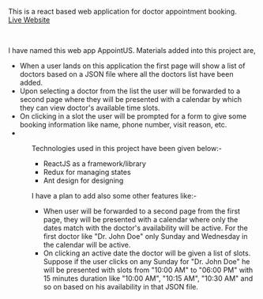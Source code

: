 This is a react based web application for doctor appointment booking.</br>
<a href="https://appointus.netlify.app/" target="__blank">Live Website</a>

</br>

 I have named this web app <span>AppointUS</span>. Materials added into this project are,

<ul>
<li>When a user lands on this application the first page will show a list of doctors based
on a JSON file where all the doctors list have been added.</li>
<li>Upon selecting a doctor from the list the user will be forwarded to a second page
where they will be presented with a calendar by which they can view doctor's available time slots.</li>
<li>On clicking in a slot the user will be prompted for a form to give some booking
information like name, phone number, visit reason, etc.</li>
<li></li>
<ul>

Technologies used in this project have been given below:-
<ul>
<li>ReactJS as a framework/library</li>
<li>Redux for managing states</li>
<li>Ant design for designing</li>
</ul>

I have a plan to add also some other features like:- 

<ul>
<li>When user will be forwarded to a second page from the first page, they will be presented with a calendar where only the dates match with the
doctor's availability will be active. For the first doctor like "Dr. John Doe" only Sunday and
Wednesday in the calendar will be active.</li>
<li>On clicking an active date the doctor will be given a list of slots. Suppose if the user
clicks on any Sunday for "Dr. John Doe" he will be presented with slots from "10:00
AM" to "06:00 PM" with 15 minutes duration like "10:00 AM", "10:15 AM", "10:30 AM"
and so on based on his availability in that JSON file.</li>

</ul>

